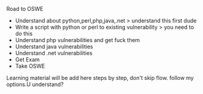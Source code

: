 Road to OSWE
- Understand about python,perl,php,java,.net > understand this first dude
- Write a script with python or perl to existing vulnerability > you need to do this 
- Understand php vulnerabilities and get fuck them
- Understand java vulnerabilities
- Understand .net vulnerabilities
- Get Exam
- Take OSWE

Learning material will be add here steps by step, don't skip flow. follow my options.U understand?
